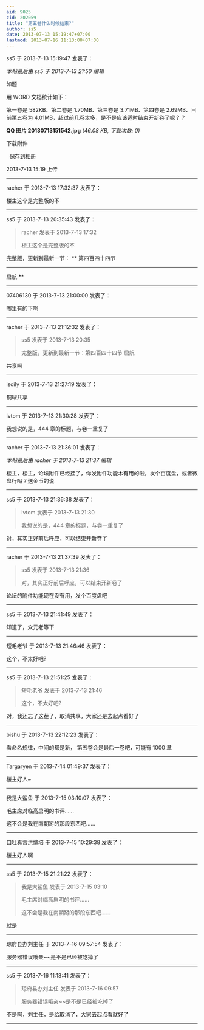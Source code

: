 ```yaml
---
aid: 9025
zid: 202059
title: "第五卷什么时候结束?"
author: ss5
date: 2013-07-13 15:19:47+07:00
lastmod: 2013-07-16 11:13:00+07:00
---
```


ss5 于 2013-7-13 15:19:47 发表了：

_本帖最后由 ss5 于 2013-7-13 21:50 编辑_

如题

用 WORD 文档统计如下：

第一卷是 582KB、第二卷是 1.70MB、第三卷是 3.71MB、第四卷是 2.69MB、目前第五卷为 4.01MB，超过前几卷太多，是不是应该适时结束开新卷了呢？？

**QQ 图片 20130713151542.jpg** _(46.08 KB, 下载次数: 0)_

下载附件

&nbsp;
保存到相册

2013-7-13 15:19 上传

---

racher 于 2013-7-13 17:32:37 发表了：

楼主这个是完整版的不

---

ss5 于 2013-7-13 20:35:43 发表了：

> racher 发表于 2013-7-13 17:32
>
> 楼主这个是完整版的不

完整版，更新到最新一节：
\*\*
第四百四十四节

---

启航
\*\*

---

07406130 于 2013-7-13 21:00:00 发表了：

哪里有的下啊

---

racher 于 2013-7-13 21:12:32 发表了：

> ss5 发表于 2013-7-13 20:35
>
> 完整版，更新到最新一节：第四百四十四节 启航

共享啊

---

isdily 于 2013-7-13 21:27:19 发表了：

铜球共享

---

lvtom 于 2013-7-13 21:30:28 发表了：

我想说的是，444 章的标题，与卷一重复了

---

racher 于 2013-7-13 21:36:01 发表了：

_本帖最后由 racher 于 2013-7-13 21:37 编辑_

楼主，楼主，论坛附件已经挂了，你发附件功能木有用的啦，发个百度盘，或者微盘行吗？送金币的说

---

ss5 于 2013-7-13 21:36:38 发表了：

> lvtom 发表于 2013-7-13 21:30
>
> 我想说的是，444 章的标题，与卷一重复了

对，其实正好前后呼应，可以结束开新卷了

---

racher 于 2013-7-13 21:37:39 发表了：

> ss5 发表于 2013-7-13 21:36
>
> 对，其实正好前后呼应，可以结束开新卷了

论坛的附件功能现在没有用，发个百度盘吧

---

ss5 于 2013-7-13 21:41:49 发表了：

知道了，众元老等下

---

短毛老爷 于 2013-7-13 21:46:46 发表了：

这个，不太好吧?

---

ss5 于 2013-7-13 21:51:25 发表了：

> 短毛老爷 发表于 2013-7-13 21:46
>
> 这个，不太好吧?

对，我还忘了这茬了，取消共享，大家还是去起点看好了

---

bishu 于 2013-7-13 22:12:23 发表了：

看命名规律，中间的都是新， 第五卷会是最后一卷吧，可能有 1000 章

---

Targaryen 于 2013-7-14 01:49:37 发表了：

楼主好人~

---

我是大鲨鱼 于 2013-7-15 03:10:07 发表了：

毛主席对临高启明的书评……

这不会是我在南朝掰的那段东西吧……

---

口吐真言洪博培 于 2013-7-15 10:29:38 发表了：

楼主好人啊

---

ss5 于 2013-7-15 21:21:22 发表了：

> 我是大鲨鱼 发表于 2013-7-15 03:10
>
> 毛主席对临高启明的书评……
>
> 这不会是我在南朝掰的那段东西吧……

就是

---

琼府县办刘主任 于 2013-7-16 09:57:54 发表了：

服务器错误哦亲~~是不是已经被吃掉了

---

ss5 于 2013-7-16 11:13:41 发表了：

> 琼府县办刘主任 发表于 2013-7-16 09:57
>
> 服务器错误哦亲~~是不是已经被吃掉了

不是啊，刘主任，是给取消了，大家去起点看就好了

---
